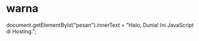 # warna
<html>
    <head>
    <script>
         document. write ("animal")
    </script>
    </head>
    <body>
<script>
document. write ("grafik"
</script>
  </body>
</html>
document.getElementById("pesan").innerText = "Halo, Dunia! Ini JavaScript di Hosting.";

